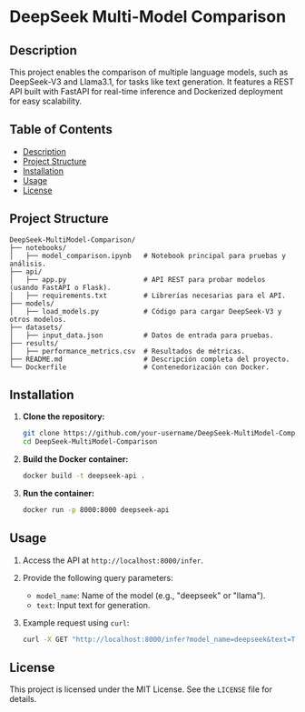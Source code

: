 # **DeepSeek Multi-Model Comparison**

## **Description**
This project enables the comparison of multiple language models, such as DeepSeek-V3 and Llama3.1, for tasks like text generation. It features a REST API built with FastAPI for real-time inference and Dockerized deployment for easy scalability.

## **Table of Contents**
- [Description](#description)
- [Project Structure](#project-structure)
- [Installation](#installation)
- [Usage](#usage)
- [License](#license)

## **Project Structure**
```
DeepSeek-MultiModel-Comparison/
├── notebooks/
│   ├── model_comparison.ipynb   # Notebook principal para pruebas y análisis.
├── api/
│   ├── app.py                   # API REST para probar modelos (usando FastAPI o Flask).
│   ├── requirements.txt         # Librerías necesarias para el API.
├── models/
│   ├── load_models.py           # Código para cargar DeepSeek-V3 y otros modelos.
├── datasets/
│   ├── input_data.json          # Datos de entrada para pruebas.
├── results/
│   ├── performance_metrics.csv  # Resultados de métricas.
├── README.md                    # Descripción completa del proyecto.
└── Dockerfile                   # Contenedorización con Docker.

```

## **Installation**

1. **Clone the repository:**
   ```bash
   git clone https://github.com/your-username/DeepSeek-MultiModel-Comparison.git
   cd DeepSeek-MultiModel-Comparison
   ```

2. **Build the Docker container:**
   ```bash
   docker build -t deepseek-api .
   ```

3. **Run the container:**
   ```bash
   docker run -p 8000:8000 deepseek-api
   ```

## **Usage**

1. Access the API at `http://localhost:8000/infer`.

2. Provide the following query parameters:
   - `model_name`: Name of the model (e.g., "deepseek" or "llama").
   - `text`: Input text for generation.

3. Example request using `curl`:
   ```bash
   curl -X GET "http://localhost:8000/infer?model_name=deepseek&text=The+future+of+AI+is"
   ```

## **License**
This project is licensed under the MIT License. See the `LICENSE` file for details.

